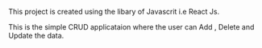 This project is created using the libary of Javascrit i.e React Js. 

This is the simple CRUD applicataion where the user can Add , Delete and Update the data.
